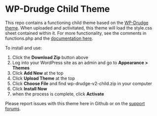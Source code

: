 # WP-Drudge Child Theme
This repo contains a functioning child theme based on the [WP-Drudge theme](http://wpdrudge.com). When uploaded and activitated, this theme will load the style.css sheet contained within it. For more functionality, see the comments in functions.php and the [documentation here](http://wpdrudge.com/docs/extending-wp-drudge/wordpress-child-theme).

To install and use:

1. Click the **Download Zip** button above
2. Log into your WordPress site as an admin and go to **Appearance > Themes**
3. Click **Add New** at the top
4. Click **Upload Theme** at the top
5. Click **Choose File** and find wp-drudge-v2-child.zip in your computer
6. Click **Install Now**
7. when the process is complete, click **Activate**

Please report issues with this theme here in Github or on the [support forums](https://theproperweb.com/support/forum/wp-drudge/customization/).